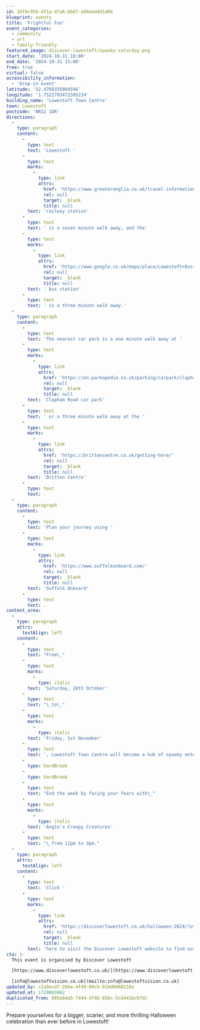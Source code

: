 ```yaml
---
id: 10f6c95b-4f1a-4fa6-bb67-a99ebddd1d66
blueprint: events
title: 'Frightful Fun'
event_categories:
  - community
  - art
  - family-friendly
featured_image: discover-lowestoft/spooky-saturday.png
start_date: '2024-10-31 10:00'
end_date: '2024-10-31 15:00'
free: true
virtual: false
accessibility_information:
  - 'Drop-in event'
latitude: '52.4760335004596'
longitude: '1.7522793472305234'
building_name: 'Lowestoft Town Centre'
town: Lowestoft
postcode: 'NR32 1DR'
directions:
  -
    type: paragraph
    content:
      -
        type: text
        text: 'Lowestoft '
      -
        type: text
        marks:
          -
            type: link
            attrs:
              href: 'https://www.greateranglia.co.uk/travel-information/station-information/lwt'
              rel: null
              target: _blank
              title: null
        text: 'railway station'
      -
        type: text
        text: ' is a seven minute walk away, and the'
      -
        type: text
        marks:
          -
            type: link
            attrs:
              href: 'https://www.google.co.uk/maps/place/Lowestoft+bus+station/@52.4770576,1.7497725,18z/data=!4m24!1m15!4m14!1m6!1m2!1s0x47da1af4dc6a0171:0xa9d78eb97007c720!2sLowestoft+Library!2m2!1d1.7503366!2d52.4768238!1m6!1m2!1s0x47da1af56d372b2b:0x7065be204d63f941!2sLowestoft+bus+station,+Lowestoft+NR32+1NL!2m2!1d1.7519173!2d52.4773506!3m7!1s0x47da1af56d372b2b:0x7065be204d63f941!6m1!1v5!8m2!3d52.4773506!4d1.7519173!16s%2Fg%2F1q67mdqrk?entry=ttu'
              rel: null
              target: _blank
              title: null
        text: ' bus station'
      -
        type: text
        text: ' is a three minute walk away.'
  -
    type: paragraph
    content:
      -
        type: text
        text: 'The nearest car park is a one minute walk away at '
      -
        type: text
        marks:
          -
            type: link
            attrs:
              href: 'https://en.parkopedia.co.uk/parking/carpark/clapham_road/nr32/east_suffolk/?arriving=202404111030&leaving=202404111230'
              rel: null
              target: _blank
              title: null
        text: 'Clapham Road car park'
      -
        type: text
        text: ' or a three minute walk away at the '
      -
        type: text
        marks:
          -
            type: link
            attrs:
              href: 'https://brittencentre.co.uk/getting-here/'
              rel: null
              target: _blank
              title: null
        text: 'Britten Centre'
      -
        type: text
        text: .
  -
    type: paragraph
    content:
      -
        type: text
        text: 'Plan your journey using '
      -
        type: text
        marks:
          -
            type: link
            attrs:
              href: 'https://www.suffolkonboard.com/'
              rel: null
              target: _blank
              title: null
        text: 'Suffolk Onboard'
      -
        type: text
        text: .
content_area:
  -
    type: paragraph
    attrs:
      textAlign: left
    content:
      -
        type: text
        text: "From\_"
      -
        type: text
        marks:
          -
            type: italic
        text: 'Saturday, 26th October'
      -
        type: text
        text: "\_to\_"
      -
        type: text
        marks:
          -
            type: italic
        text: 'Friday, 1st November'
      -
        type: text
        text: ', Lowestoft Town Centre will become a hub of spooky entertainment, making this the perfect place to visit for the whole family.'
      -
        type: hardBreak
      -
        type: hardBreak
      -
        type: text
        text: "End the week by facing your fears with\_"
      -
        type: text
        marks:
          -
            type: italic
        text: 'Angie’s Creepy Creatures'
      -
        type: text
        text: "\_from 12pm to 3pm."
  -
    type: paragraph
    attrs:
      textAlign: left
    content:
      -
        type: text
        text: 'Click '
      -
        type: text
        marks:
          -
            type: link
            attrs:
              href: 'https://discoverlowestoft.co.uk/halloween-2024/?utm_medium=email&utm_campaign=Spooky%20Saturday%20returns%20this%20Saturday&utm_content=Spooky%20Saturday%20returns%20this%20Saturday+CID_b4be1ef4d2b359c8e9769ba5007f9d15&utm_source=Eshot&utm_term=Find%20out%20more%20here'
              rel: null
              target: _blank
              title: null
        text: 'here to visit the Discover Lowestoft website to find out more details.'
cta: |-
  This event is organised by Discover Lowestoft

  [https://www.discoverlowestoft.co.uk/](https://www.discoverlowestoft.co.uk/) 

  [info@lowestoftvision.co.uk](mailto:info@lowestoftvision.co.uk)
updated_by: c2a9acd7-26be-4f49-89cb-918d0960210a
updated_at: 1729865962
duplicated_from: 085e84a5-7444-4746-850c-5cd441bcb7dc
---
```

Prepare yourselves for a bigger, scarier, and more thrilling Halloween celebration than ever before in Lowestoft!